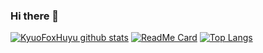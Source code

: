 ### Hi there 👋

<!--
**KyuoFoxHuyu/KyuoFoxHuyu** is a ✨ _special_ ✨ repository because its `README.md` (this file) appears on your GitHub profile.

Here are some ideas to get you started:

- 🔭 I’m currently working on ...
- 🌱 I’m currently learning ...
- 👯 I’m looking to collaborate on ...
- 🤔 I’m looking for help with ...
- 💬 Ask me about ...
- 📫 How to reach me: ...
- 😄 Pronouns: ...
- ⚡ Fun fact: ...
-->
[![KyuoFoxHuyu github stats](https://github-readme-stats.vercel.app/api?username=KyuoFoxHuyu&hide=issues&show_icons=true&include_all_commits=true&theme=vue&count_private=true)](https://github.com/KyuoFoxHuyu)
[![ReadMe Card](https://github-readme-stats.vercel.app/api/pin/?username=KyuoFoxHuyu&repo=android_kernel_xiaomi_sm8250&show_icons=true)](https://github.com/KyuoFoxHuyu)
[![Top Langs](https://github-readme-stats.vercel.app/api/top-langs/?username=KyuoFoxHuyu&layout=compact)](https://github.com/KyuoFoxHuyu)
